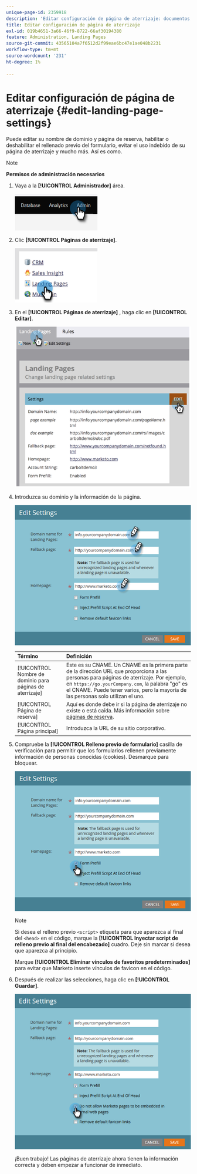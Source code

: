 ```yaml
---
unique-page-id: 2359918
description: 'Editar configuración de página de aterrizaje: documentos de Marketo, documentación del producto'
title: Editar configuración de página de aterrizaje
exl-id: 019b4651-3a66-46f9-8722-66af30194380
feature: Administration, Landing Pages
source-git-commit: 43565104a7f6512d2f99eae6bc47e1ae048b2231
workflow-type: tm+mt
source-wordcount: '231'
ht-degree: 1%

---
```


# Editar configuración de página de aterrizaje {#edit-landing-page-settings}

Puede editar su nombre de dominio y página de reserva, habilitar o deshabilitar el rellenado previo del formulario, evitar el uso indebido de su página de aterrizaje y mucho más. Así es como.

>[!NOTE]
>
>**Permisos de administración necesarios**

1. Vaya a la **[!UICONTROL Administrador]** área.

   ![](assets/edit-landing-page-settings-1.png)

1. Clic **[!UICONTROL Páginas de aterrizaje]**.

   ![](assets/edit-landing-page-settings-2.png)

1. En el **[!UICONTROL Páginas de aterrizaje]** , haga clic en **[!UICONTROL Editar]**.

   ![](assets/edit-landing-page-settings-3.png)

1. Introduzca su dominio y la información de la página.

   ![](assets/edit-landing-page-settings-4.png)

   | Término | Definición |
   |---|---|
   | [!UICONTROL Nombre de dominio para páginas de aterrizaje] | Este es su CNAME. Un CNAME es la primera parte de la dirección URL que proporciona a las personas para páginas de aterrizaje. Por ejemplo, en `https://go.yourCompany.com`, la palabra &quot;go&quot; es el CNAME. Puede tener varios, pero la mayoría de las personas solo utilizan el uno. |
   | [!UICONTROL Página de reserva] | Aquí es donde debe ir si la página de aterrizaje no existe o está caída. Más información sobre [páginas de reserva](/help/marketo/product-docs/administration/settings/set-a-fallback-page.md). |
   | [!UICONTROL Página principal] | Introduzca la URL de su sitio corporativo. |

1. Compruebe la **[!UICONTROL Relleno previo de formulario]** casilla de verificación para permitir que los formularios rellenen previamente información de personas conocidas (cookies). Desmarque para bloquear.

   ![](assets/edit-landing-page-settings-5.png)

   >[!NOTE]
   >
   >Si desea el relleno previo `<script>` etiqueta para que aparezca al final del `<head>` en el código, marque la **[!UICONTROL Inyectar script de relleno previo al final del encabezado]** cuadro. Deje sin marcar si desea que aparezca al principio.
   >
   >Marque **[!UICONTROL Eliminar vínculos de favoritos predeterminados]** para evitar que Marketo inserte vínculos de favicon en el código.

1. Después de realizar las selecciones, haga clic en **[!UICONTROL Guardar]**.

   ![](assets/edit-landing-page-settings-6.png)

   ¡Buen trabajo! Las páginas de aterrizaje ahora tienen la información correcta y deben empezar a funcionar de inmediato.

